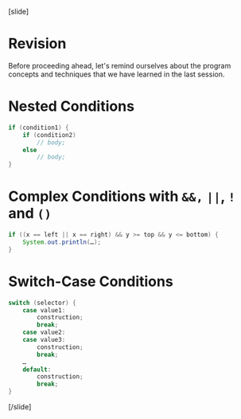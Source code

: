 [slide]
# Revision 
Before proceeding ahead, let's remind ourselves about the program concepts and techniques that we have learned in the last session.

# Nested Conditions
```java
if (condition1) {
    if (condition2)
        // body; 
    else
        // body;
}
```

# Complex Conditions with `&&,` `||`, `!` and `()`
```java
if ((x == left || x == right) && y >= top && y <= bottom) {
    System.out.println(…);
}
```

# Switch-Case Conditions
```java
switch (selector) {
    case value1:
        construction;
        break;
    case value2:
    case value3:
        construction;
        break;
    …
    default:
        construction;
        break;
}
```
[/slide]

